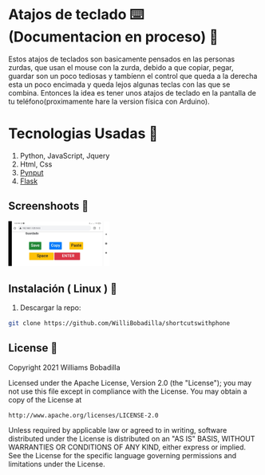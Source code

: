# Atajos de teclado :keyboard: (Documentacion en proceso) :rocket:

Estos atajos de teclados son basicamente pensados en las personas zurdas, que usan el mouse con la zurda, debido a que copiar, pegar, guardar son un poco tediosas y tambíenn el control que queda a la derecha esta un poco encimada y queda lejos algunas teclas con las que se combina. Entonces la idea es tener unos atajos de teclado en la pantalla de tu teléfono(proximamente hare la version física con Arduino).

# Tecnologias Usadas :wrench:

1. Python, JavaScript, Jquery
2. Html, Css
3. [Pynput](https://pynput.readthedocs.io/en/latest/index.html)
4. [Flask](https://flask.palletsprojects.com/en/1.1.x/)

## Screenshoots :iphone:

<p float="left">
<img src="https://github.com/WilliBobadilla/shortcutswithphone/blob/master/screenshoots/1.jpeg"  width="40%" height="25%" />
</p>

## Instalación ( Linux ) :dvd:

1. Descargar la repo:

```bash
git clone https://github.com/WilliBobadilla/shortcutswithphone
```

## License :page_facing_up:

Copyright 2021 Williams Bobadilla

Licensed under the Apache License, Version 2.0 (the "License");
you may not use this file except in compliance with the License.
You may obtain a copy of the License at

    http://www.apache.org/licenses/LICENSE-2.0

Unless required by applicable law or agreed to in writing, software
distributed under the License is distributed on an "AS IS" BASIS,
WITHOUT WARRANTIES OR CONDITIONS OF ANY KIND, either express or implied.
See the License for the specific language governing permissions and
limitations under the License.
